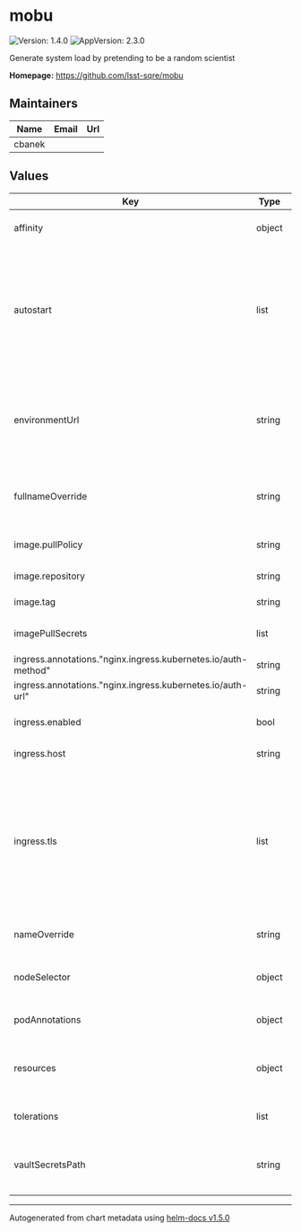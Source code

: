 # mobu

![Version: 1.4.0](https://img.shields.io/badge/Version-1.4.0-informational?style=flat-square) ![AppVersion: 2.3.0](https://img.shields.io/badge/AppVersion-2.3.0-informational?style=flat-square)

Generate system load by pretending to be a random scientist

**Homepage:** <https://github.com/lsst-sqre/mobu>

## Maintainers

| Name | Email | Url |
| ---- | ------ | --- |
| cbanek |  |  |

## Values

| Key | Type | Default | Description |
|-----|------|---------|-------------|
| affinity | object | `{}` | Affinity rules for the mobu frontend pod |
| autostart | list | `[]` | Autostart specification. Must be a list of mobu flock specifications. Each flock listed will be automatically started when mobu is started. |
| environmentUrl | string | None, must be set | Base URL used to find other services in the environment such as Nublado and TAP |
| fullnameOverride | string | `""` | Override the full name for resources (includes the release name) |
| image.pullPolicy | string | `"IfNotPresent"` | Pull policy for the mobu image |
| image.repository | string | `"lsstsqre/mobu"` | mobu image to use |
| image.tag | string | The appVersion of the chart | Tag of mobu image to use |
| imagePullSecrets | list | `[]` | Secret names to use for all Docker pulls |
| ingress.annotations."nginx.ingress.kubernetes.io/auth-method" | string | `"GET"` |  |
| ingress.annotations."nginx.ingress.kubernetes.io/auth-url" | string | `"http://gafaelfawr.gafaelfawr.svc.cluster.local:8080/auth?scope=exec:admin&auth_type=basic"` |  |
| ingress.enabled | bool | `true` | Whether to create an ingress |
| ingress.host | string | None, must be set if the ingress is enabled | Hostname for the ingress |
| ingress.tls | list | `[]` | Configures TLS for the ingress if needed. If multiple ingresses share the same hostname, only one of them needs a TLS configuration. |
| nameOverride | string | `""` | Override the base name for resources |
| nodeSelector | object | `{}` | Node selector rules for the mobu frontend pod |
| podAnnotations | object | `{}` | Annotations for the mobu frontend pod |
| resources | object | `{}` | Resource limits and requests for the mobu frontend pod |
| tolerations | list | `[]` | Tolerations for the mobu frontend pod |
| vaultSecretsPath | string | None, must be set | Path to the Vault secret containing the Slack alert hook |

----------------------------------------------
Autogenerated from chart metadata using [helm-docs v1.5.0](https://github.com/norwoodj/helm-docs/releases/v1.5.0)
